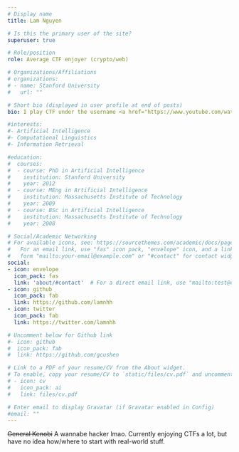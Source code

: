 ```yaml
---
# Display name
title: Lam Nguyen

# Is this the primary user of the site?
superuser: true

# Role/position
role: Average CTF enjoyer (crypto/web)

# Organizations/Affiliations
# organizations:
# - name: Stanford University
#   url: ""

# Short bio (displayed in user profile at end of posts)
bio: I play CTF under the username <a href="https://www.youtube.com/watch?v=wwhUGjnpRNw"><strong>mugi</strong></a>

#interests:
#- Artificial Intelligence
#- Computational Linguistics
#- Information Retrieval

#education:
#  courses:
#  - course: PhD in Artificial Intelligence
#    institution: Stanford University
#    year: 2012
#  - course: MEng in Artificial Intelligence
#    institution: Massachusetts Institute of Technology
#    year: 2009
#  - course: BSc in Artificial Intelligence
#    institution: Massachusetts Institute of Technology
#    year: 2008

# Social/Academic Networking
# For available icons, see: https://sourcethemes.com/academic/docs/page-builder/#icons
#   For an email link, use "fas" icon pack, "envelope" icon, and a link in the
#   form "mailto:your-email@example.com" or "#contact" for contact widget.
social:
- icon: envelope
  icon_pack: fas
  link: 'about/#contact'  # For a direct email link, use "mailto:test@example.org".
- icon: github
  icon_pack: fab
  link: https://github.com/lamnhh
- icon: twitter
  icon_pack: fab
  link: https://twitter.com/lamnhh

# Uncomment below for Github link
#- icon: github
#  icon_pack: fab
#  link: https://github.com/gcushen

# Link to a PDF of your resume/CV from the About widget.
# To enable, copy your resume/CV to `static/files/cv.pdf` and uncomment the lines below.
# - icon: cv
#   icon_pack: ai
#   link: files/cv.pdf

# Enter email to display Gravatar (if Gravatar enabled in Config)
#email: ""
---
```


~~General Kenobi~~ A wannabe hacker lmao. Currently enjoying CTFs a lot, but have no idea how/where to start with real-world stuff.
